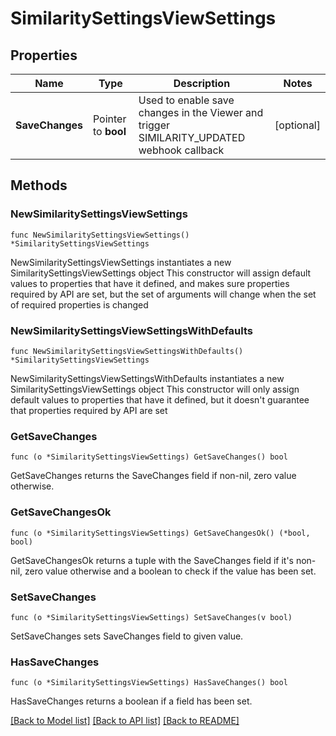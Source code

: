# SimilaritySettingsViewSettings

## Properties

Name | Type | Description | Notes
------------ | ------------- | ------------- | -------------
**SaveChanges** | Pointer to **bool** | Used to enable save changes in the Viewer and trigger SIMILARITY_UPDATED webhook callback | [optional] 

## Methods

### NewSimilaritySettingsViewSettings

`func NewSimilaritySettingsViewSettings() *SimilaritySettingsViewSettings`

NewSimilaritySettingsViewSettings instantiates a new SimilaritySettingsViewSettings object
This constructor will assign default values to properties that have it defined,
and makes sure properties required by API are set, but the set of arguments
will change when the set of required properties is changed

### NewSimilaritySettingsViewSettingsWithDefaults

`func NewSimilaritySettingsViewSettingsWithDefaults() *SimilaritySettingsViewSettings`

NewSimilaritySettingsViewSettingsWithDefaults instantiates a new SimilaritySettingsViewSettings object
This constructor will only assign default values to properties that have it defined,
but it doesn't guarantee that properties required by API are set

### GetSaveChanges

`func (o *SimilaritySettingsViewSettings) GetSaveChanges() bool`

GetSaveChanges returns the SaveChanges field if non-nil, zero value otherwise.

### GetSaveChangesOk

`func (o *SimilaritySettingsViewSettings) GetSaveChangesOk() (*bool, bool)`

GetSaveChangesOk returns a tuple with the SaveChanges field if it's non-nil, zero value otherwise
and a boolean to check if the value has been set.

### SetSaveChanges

`func (o *SimilaritySettingsViewSettings) SetSaveChanges(v bool)`

SetSaveChanges sets SaveChanges field to given value.

### HasSaveChanges

`func (o *SimilaritySettingsViewSettings) HasSaveChanges() bool`

HasSaveChanges returns a boolean if a field has been set.


[[Back to Model list]](../README.md#documentation-for-models) [[Back to API list]](../README.md#documentation-for-api-endpoints) [[Back to README]](../README.md)


